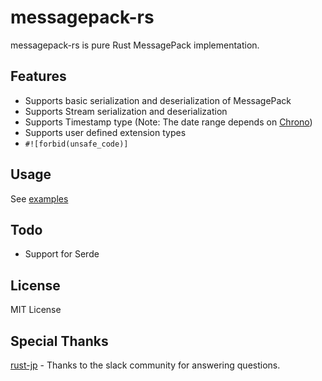# messagepack-rs
messagepack-rs is pure Rust MessagePack implementation.
## Features
- Supports basic serialization and deserialization of MessagePack
- Supports Stream serialization and deserialization
- Supports Timestamp type (Note: The date range depends on [Chrono](https://github.com/chronotope/chrono))
- Supports user defined extension types
- `#![forbid(unsafe_code)]`
## Usage
See [examples](https://github.com/otake84/messagepack-rs/tree/master/messagepack-rs/examples)
## Todo
- Support for Serde
## License
MIT License
## Special Thanks
[rust-jp](https://rust-jp.rs/) - Thanks to the slack community for answering questions.
